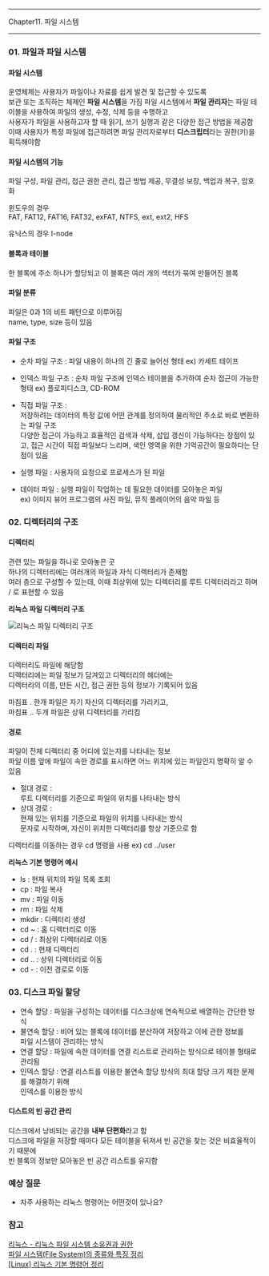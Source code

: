 -----

Chapter11. 파일 시스템

-----

### 01. 파일과 파일 시스템
#### 파일 시스템
운영체제는 사용자가 파일이나 자료를 쉽게 발견 및 접근할 수 있도록  
보관 또는 조직하는 체제인 **파일 시스템**을 가짐
파일 시스템에서 **파일 관리자**는 파일 테이블을 사용하여 파일의 생성, 수정, 삭제 등을 수행하고    
사용자가 파일을 사용하고자 할 때 읽기, 쓰기 실행과 같은 다양한 접근 방법을 제공함  
이때 사용자가 특정 파일에 접근하려면 파일 관리자로부터 **디스크립터**라는 권한(키)을 획득해야함

#### 파일 시스템의 기능
파일 구성, 파일 관리, 접근 권한 관리, 접근 방법 제공, 무결성 보장, 백업과 복구, 암호화  

윈도우의 경우  
FAT, FAT12, FAT16, FAT32, exFAT, NTFS, ext, ext2, HFS

유닉스의 경우
I-node  

#### 블록과 테이블
한 블록에 주소 하나가 할당되고 이 블록은 여러 개의 섹터가 묶여 만들어진 블록  

#### 파일 분류
파일은 0과 1의 비트 패턴으로 이루어짐  
name, type, size 등이 있음

#### 파일 구조
* 순차 파일 구조 : 파일 내용이 하나의 긴 줄로 늘어선 형태
                 ex) 카세트 테이프
* 인덱스 파일 구조 : 순차 파일 구조에 인덱스 테이블을 추가하여 순차 접근이 가능한 형태
                   ex) 플로피디스크, CD-ROM
* 직접 파일 구조 :  
  저장하려는 데이터의 특정 값에 어떤 관계를 정의하여 물리적인 주소로 바로 변환하는 파일 구조  
  다양한 접근이 가능하고 효율적인 검색과 삭제, 삽입 갱신이 가능하다는 장점이 있고,
  접근 시간이 직접 파일보다 느리며, 색인 영역을 위한 기억공간이 필요하다는 단점이 있음


* 실행 파일 : 사용자의 요청으로 프로세스가 된 파일  
* 데이터 파일 : 실행 파일이 작업하는 데 필요한 데이터를 모아놓은 파일  
              ex) 이미지 뷰어 프로그램의 사진 파일, 뮤직 플레이어의 음악 파일 등

### 02. 디렉터리의 구조
#### 디렉터리
관련 있는 파일을 하나로 모아놓은 곳  
하나의 디렉터리에는 여러개의 파일과 자식 디렉터리가 존재함  
여러 층으로 구성할 수 있는데, 이때 최상위에 있는 디렉터리를 루트 디렉터리라고 하며 / 로 표현할 수 있음  

**리눅스 파일 디렉터리 구조**

![리눅스 파일 디렉터리 구조](https://velog.velcdn.com/images%2Fqlgks1%2Fpost%2F89e19c86-9930-4c8f-9a00-6f9cb8cec2a2%2F%E1%84%89%E1%85%B3%E1%84%8F%E1%85%B3%E1%84%85%E1%85%B5%E1%86%AB%E1%84%89%E1%85%A3%E1%86%BA%202021-07-05%20%E1%84%8B%E1%85%A9%E1%84%92%E1%85%AE%2011.38.03.png)

#### 디렉터리 파일
디렉터리도 파일에 해당함  
디렉터리에는 파일 정보가 담겨있고 디렉터리의 헤더에는  
디렉터리의 이름, 만든 시간, 접근 권한 등의 정보가 기록되어 있음  

마침표 . 한개 파일은 자기 자신의 디렉터리를 가리키고,  
마침표 .. 두개 파일은 상위 디렉터리를 가리킴  

#### 경로
파일이 전체 디렉터리 중 어디에 있는지를 나타내는 정보  
파일 이름 앞에 파일이 속한 경로를 표시하면 어느 위치에 있는 파일인지 명확히 알 수 있음  

* 절대 경로 :  
  루트 디렉터리를 기준으로 파일의 위치를 나타내는 방식
* 상대 경로 :  
  현재 있는 위치를 기준으로 파일의 위치를 나타내는 방식  
  문자로 시작하며, 자신이 위치한 디렉터리를 항상 기준으로 함

디렉터리를 이동하는 경우 cd 명령을 사용
ex) cd ../user

**리눅스 기본 명령어 예시**
* ls : 현재 위치의 파일 목록 조회
* cp : 파일 복사
* mv : 파일 이동
* rm : 파일 삭제
* mkdir : 디렉터리 생성
* cd ~ : 홈 디렉터리로 이동
* cd / : 최상위 디렉터리로 이동
* cd . : 현재 디렉터리
* cd .. : 상위 디렉터리로 이동
* cd - : 이전 경로로 이동

### 03. 디스크 파일 할당
* 연속 할당 : 파일을 구성하는 데이터를 디스크상에 연속적으로 배열하는 간단한 방식
* 불연속 할당 : 비어 있는 블록에 데이터를 분산하여 저장하고 이에 관한 정보를  
  파일 시스템이 관리하는 방식 
* 연결 할당 : 파일에 속한 데이터를 연결 리스트로 관리하는 방식으로 테이블 형태로 관리됨  
* 인덱스 할당 : 연결 리스트를 이용한 불연속 할당 방식의 최대 할당 크기 제한 문제를 해결하기 위해  
  인덱스를 이용한 방식

#### 디스트의 빈 공간 관리
디스크에서 낭비되는 공간을 **내부 단편화**라고 함  
디스크에 파일을 저장할 때마다 모든 테이블을 뒤져서 빈 공간을 찾는 것은 비효율적이기 때문에  
빈 블록의 정보만 모아놓은 빈 공간 리스트를 유지함


### 예상 질문
* 자주 사용하는 리눅스 명령어는 어떤것이 있나요?

### 참고
[리눅스 - 리눅스 파일 시스템 소유권과 권한](https://velog.io/@qlgks1/%EB%A6%AC%EB%88%85%EC%8A%A4-%ED%8C%8C%EC%9D%BC-%EC%8B%9C%EC%8A%A4%ED%85%9C)  
[파일 시스템(File System)의 종류와 특징 정리](https://melonicedlatte.com/computerarchitecture/2020/03/02/204500.html)  
[[Linux] 리눅스 기본 명령어 정리](https://cocoon1787.tistory.com/717)